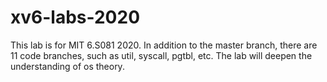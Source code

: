 # xv6-labs-2020

This lab is for MIT 6.S081 2020. In addition to the master branch, there are 11 code branches, such as util, syscall, pgtbl, etc. The lab will deepen the understanding of os theory.